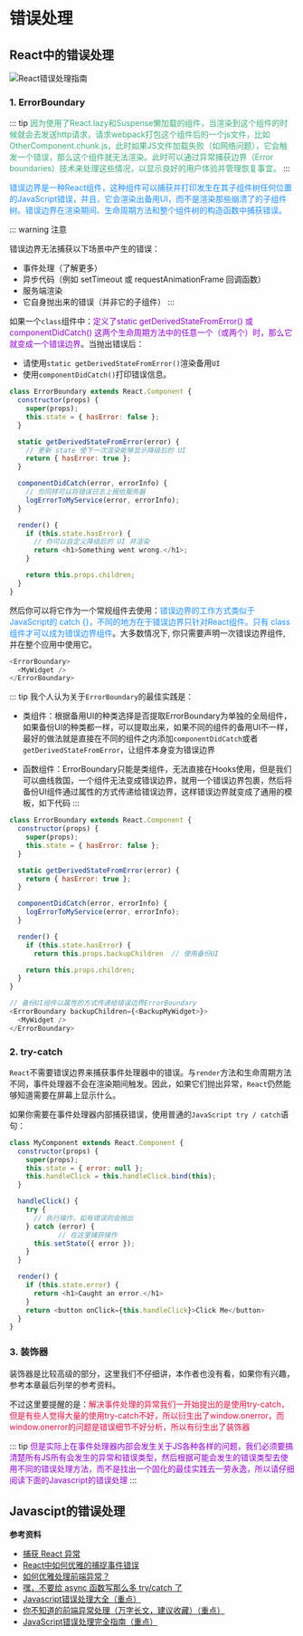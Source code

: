 # 错误处理

## React中的错误处理
<img :src="$withBase('/react_guanwang_error.png')" alt="React错误处理指南">

### 1. ErrorBoundary
::: tip
<font color=#3eaf7c>因为使用了React.lazy和Suspense懒加载的组件，当渲染到这个组件的时候就会去发送http请求，请求webpack打包这个组件后的一个js文件，比如OtherComponent.chunk.js，此时如果JS文件加载失败（如网络问题），它会触发一个错误，那么这个组件就无法渲染。此时可以通过异常捕获边界（Error boundaries）技术来处理这些情况，以显示良好的用户体验并管理恢复事宜。</font>
:::

<font color=#1E90FF>错误边界是一种React组件，这种组件可以捕获并打印发生在其子组件树任何位置的JavaScript错误，并且，它会渲染出备用UI，而不是渲染那些崩溃了的子组件树。错误边界在渲染期间、生命周期方法和整个组件树的构造函数中捕获错误。</font>

::: warning
注意

错误边界无法捕获以下场景中产生的错误：

+ 事件处理（了解更多）
+ 异步代码（例如 setTimeout 或 requestAnimationFrame 回调函数）
+ 服务端渲染
+ 它自身抛出来的错误（并非它的子组件）
:::

如果一个`class`组件中：<font color=#9400D3>定义了static getDerivedStateFromError() 或 componentDidCatch() 这两个生命周期方法中的任意一个（或两个）时，那么它就变成一个错误边界</font>。当抛出错误后：
+ 请使用`static getDerivedStateFromError()`渲染备用`UI`
+ 使用`componentDidCatch()`打印错误信息。

```javascript
class ErrorBoundary extends React.Component {
  constructor(props) {
    super(props);
    this.state = { hasError: false };
  }

  static getDerivedStateFromError(error) {
    // 更新 state 使下一次渲染能够显示降级后的 UI
    return { hasError: true };
  }

  componentDidCatch(error, errorInfo) {
    // 你同样可以将错误日志上报给服务器
    logErrorToMyService(error, errorInfo);
  }

  render() {
    if (this.state.hasError) {
      // 你可以自定义降级后的 UI 并渲染
      return <h1>Something went wrong.</h1>;
    }

    return this.props.children;
  }
}
```

然后你可以将它作为一个常规组件去使用：<font color=#1E90FF>错误边界的工作方式类似于JavaScript的 catch {}，不同的地方在于错误边界只针对React组件。只有 class 组件才可以成为错误边界组件</font>。大多数情况下, 你只需要声明一次错误边界组件, 并在整个应用中使用它。
```javascript
<ErrorBoundary>
  <MyWidget />
</ErrorBoundary>
```
::: tip
我个人认为关于`ErrorBoundary`的最佳实践是：
+ 类组件：根据备用UI的种类选择是否提取ErrorBoundary为单独的全局组件，如果备份UI的种类都一样，可以提取出来，如果不同的组件的备用UI不一样，最好的做法就是直接在不同的组件之内添加`componentDidCatch`或者`getDerivedStateFromError`，让组件本身变为错误边界

+ 函数组件：ErrorBoundary只能是类组件，无法直接在Hooks使用，但是我们可以曲线救国，一个组件无法变成错误边界，就用一个错误边界包裹，然后将备份UI组件通过属性的方式传递给错误边界，这样错误边界就变成了通用的模板，如下代码
:::

```javascript
class ErrorBoundary extends React.Component {
  constructor(props) {
    super(props);
    this.state = { hasError: false };
  }

  static getDerivedStateFromError(error) {
    return { hasError: true };
  }

  componentDidCatch(error, errorInfo) {
    logErrorToMyService(error, errorInfo);
  }

  render() {
    if (this.state.hasError) {
      return this.props.backupChildren  // 使用备份UI

    return this.props.children;
  }
}
```
```javascript
// 备份UI组件以属性的方式传递给错误边界ErrorBoundary
<ErrorBoundary backupChildren={<BackupMyWidget>}>
  <MyWidget />
</ErrorBoundary>
```

### 2. try-catch
`React`不需要错误边界来捕获事件处理器中的错误。与`render`方法和生命周期方法不同，事件处理器不会在渲染期间触发。因此，如果它们抛出异常，`React`仍然能够知道需要在屏幕上显示什么。

如果你需要在事件处理器内部捕获错误，使用普通的`JavaScript try / catch`语句：

```javascript
class MyComponent extends React.Component {
  constructor(props) {
    super(props);
    this.state = { error: null };
    this.handleClick = this.handleClick.bind(this);
  }

  handleClick() {
    try {
      // 执行操作，如有错误则会抛出
    } catch (error) {
			// 在这里捕获操作
      this.setState({ error });
    }
  }

  render() {
    if (this.state.error) {
      return <h1>Caught an error.</h1>
    }
    return <button onClick={this.handleClick}>Click Me</button>
  }
}
```

### 3. 装饰器
装饰器是比较高级的部分，这里我们不仔细讲，本作者也没有看，如果你有兴趣，参考本章最后列举的参考资料。

不过这里要提醒的是：<font color=#DD1144>解决事件处理的异常我们一开始提出的是使用try-catch，但是有些人觉得大量的使用try-catch不好，所以衍生出了window.onerror，而window.onerror的问题是错误细节不好分析，所以有衍生出了装饰器</font>

::: tip
<font color=#9400D3>但是实际上在事件处理器内部会发生关于JS各种各样的问题，我们必须要搞清楚所有JS所有会发生的异常和错误类型，然后根据可能会发生的错误类型去使用不同的错误处理方法，而不是找出一个固化的最佳实践去一劳永逸，所以请仔细阅读下面的Javascript的错误处理</font>
:::

## Javascipt的错误处理



**参考资料**

+ [捕获 React 异常](https://juejin.im/post/6844904047313420295)
+ [React中如何优雅的捕捉事件错误](https://www.cnblogs.com/cloud-/p/9366234.html)
+ [如何优雅处理前端异常？](http://jartto.wang/2018/11/20/js-exception-handling/)
+ [嘿，不要给 async 函数写那么多 try/catch 了](https://mp.weixin.qq.com/s/-GIIs1VseDhojexI2HQ-tA)
+ [Javascript错误处理大全（重点）](https://mp.weixin.qq.com/s/K5nzTWSMgDPq0gO2SIa4Uw)
+ [你不知道的前端异常处理（万字长文，建议收藏）（重点）](https://mp.weixin.qq.com/s/wyfcSjGvgDU-iuPm8k7exQ)
+ [JavaScript错误处理完全指南（重点）](https://www.infoq.cn/article/glS9HjuSGhQMLL1zowwN)